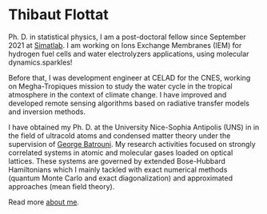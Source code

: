 <script>
	import SparklingHighlight from '$lib/components/molecules/SparklingHighlight.svelte';
</script>

# Thibaut Flottat

Ph. D. in statistical physics, I am a post-doctoral fellow since September 2021 at [Simatlab](https://simatlab.com). I am working on Ions Exchange Membranes (IEM) for hydrogen fuel cells and water electrolyzers applications, using molecular dynamics.<SparklingHighlight color="secondary">sparkles!</SparklingHighlight>

Before that, I was development engineer at CELAD for the CNES, working on Megha-Tropiques mission to study the water cycle in the tropical atmosphere in the context of climate change. I have improved and developed remote sensing algorithms based on radiative transfer models and inversion methods.

I have obtained my Ph. D. at the University Nice-Sophia Antipolis (UNS) in in the field of ultracold atoms and condensed matter theory under the supervision of [George Batrouni](https://scholar.google.com/citations?user=5wZZnu8AAAAJ&hl=fr). My research activities focused on strongly correlated systems in atomic and  molecular gases loaded on optical lattices. These systems are governed by extended Bose-Hubbard Hamiltonians which I mainly tackled with exact numerical methods (quantum Monte Carlo and exact diagonalization) and approximated approaches (mean field theory).

Read more [about me](/about).

